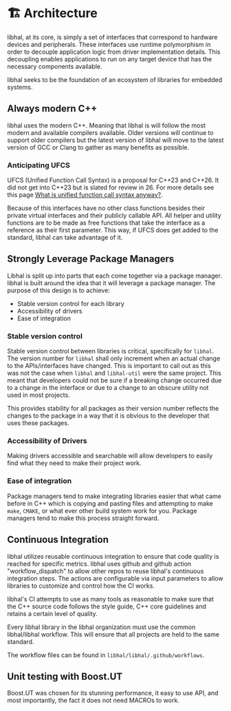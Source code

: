 # 🏗️ Architecture

libhal, at its core, is simply a set of interfaces that correspond to hardware
devices and peripherals. These interfaces use runtime polymorphism in order to
decouple application logic from driver implementation details. This decoupling
enables applications to run on any target device that has the necessary
components available.

libhal seeks to be the foundation of an ecosystem of libraries for embedded
systems.

## Always modern C++

libhal uses the modern C++. Meaning that libhal is will follow the most modern
and available compilers available. Older versions will continue to support older
compilers but the latest version of libhal will move to the latest version of
GCC or Clang to gather as many benefits as possible.

### Anticipating UFCS

UFCS (Unified Function Call Syntax) is a proposal for C++23 and C++26. It did
not get into C++23 but is slated for review in 26. For more details see this
page [What is unified function call syntax anyway?](https://brevzin.github.io/c++/2019/04/13/ufcs-history/).

Because of this interfaces have no other class functions besides their private
virtual interfaces and their publicly callable API. All helper and utility
functions are to be made as free functions that take the interface as a
reference as their first parameter. This way, if UFCS does get added to the
standard, libhal can take advantage of it.

## Strongly Leverage Package Managers

Libhal is split up into parts that each come together via a package manager.
libhal is built around the idea that it will leverage a package manager. The
purpose of this design is to achieve:

- Stable version control for each library
- Accessibility of drivers
- Ease of integration

### Stable version control

Stable version control between libraries is critical, specifically for `libhal`.
The version number for `libhal` shall only increment when an actual change to
the APIs/interfaces have changed. This is important to call out as this was not
the case when `libhal` and `libhal-util` were the same project. This meant that
developers could not be sure if a breaking change occurred due to a change in
the interface or due to a change to an obscure utility not used in most
projects.

This provides stability for all packages as their version number reflects the
changes to the package in a way that it is obvious to the developer that uses
these packages.

### Accessibility of Drivers

Making drivers accessible and searchable will allow developers to easily find
what they need to make their project work.

### Ease of integration

Package managers tend to make integrating libraries easier that what came before
in C++ which is copying and pasting files and attempting to make `make`,
`CMAKE`, or what ever other build system work for you. Package managers tend
to make this process straight forward.

## Continuous Integration

libhal utilizes reusable continuous integration to ensure that code quality is
reached for specific metrics. libhal uses github and github action
"workflow_dispatch" to allow other repos to reuse libhal's continuous
integration steps. The actions are configurable via input parameters to allow
libraries to customize and control how the CI works.

libhal's CI attempts to use as many tools as reasonable to make sure that the
C++ source code follows the style guide, C++ core guidelines and retains a
certain level of quality.

Every libhal library in the libhal organization must use the common
libhal/libhal workflow. This will ensure that all projects are held to the
same standard.

The workflow files can be found in `libhal/libhal/.github/workflows`.

## Unit testing with Boost.UT

Boost.UT was chosen for its stunning performance, it easy to use API, and most
importantly, the fact it does not need MACROs to work.
